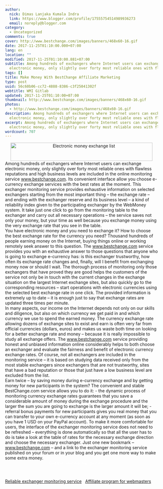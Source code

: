 ```yaml
---
author:
  nick: Dimas Lanjaka Kumala Indra
  link: https://www.blogger.com/profile/17555754514989936273
  email: noreply@blogger.com
category:
  - Uncategorized
comments: true
cover: http://www.bestchange.com/images/banners/468x60-16.gif
date: 2017-11-25T01:10:00.000+07:00
lang: en
location: ""
modified: 2017-11-25T01:10:00.881+07:00
subtitle: Among hundreds of exchangers where Internet users can exchange
  electronic money, only slightly over forty most reliable ones with flawless
tags: []
title: Make Money With BestChange Affiliate Marketing
type: post
uuid: 56c60b06-cc72-4888-8386-c3f25041302f
webtitle: WMI Gitlab
updated: 2017-11-25T01:10:00+07:00
thumbnail: http://www.bestchange.com/images/banners/468x60-16.gif
photos:
  - http://www.bestchange.com/images/banners/468x60-16.gif
description: Among hundreds of exchangers where Internet users can exchange
  electronic money, only slightly over forty most reliable ones with flawless
excerpt: Among hundreds of exchangers where Internet users can exchange
  electronic money, only slightly over forty most reliable ones with flawless
wordcount: 707
---
```


<center><a alt="bestchange" href="//webmanajemen.com/page/safelink.html?url=aHR0cHM6Ly93d3cuYmVzdGNoYW5nZS5jb20vP3A9NDEwNDEw" rel="nofollow noopener" target="_blank" title="bestchange"><img alt="Electronic money exchange list" border="0" src="http://www.bestchange.com/images/banners/468x60-16.gif" height="60" title="E-currency exchanger monitor BestChange.com" width="468"></a></center><div class="w3-container w3-blue">Among hundreds of exchangers where Internet users can exchange electronic money, only slightly over forty most reliable ones with flawless reputations and high business levels are included in the online monitoring service <a alt="bestchange" href="//webmanajemen.com/page/safelink.html?url=aHR0cHM6Ly93d3cuYmVzdGNoYW5nZS5jb20v" onclick="this.href='https://www.bestchange.com/?p=410410'" rel="nofollow noopener" title="bestchange" target="_blank">www.bestchange.com</a>. Its convenient interface allow you choose e-currency exchange services with the best rates at the moment. This exchanger monitoring service provides exhaustive information on selected exchangers starting from the most important thing – the exchange rate – and ending with the exchanger reserve and its business level – a kind of reliability index given to the participating exchanger by the WebMoney system. It take just one click to go from the monitoring table to the exchanger and carry out all necessary operations – the service saves not only your money, but your time as well because you exchange money using the very exchange rate that you see in the table.</div><div class="w3-container w3-red">You have electronic money and you need to exchange it? How to choose the best exchange rate for the currency you need? Thousand hundreds of people earning money on the Internet, buying things online or working remotely seek answer to this question. The <a alt="bestchange" class="w3-text-white" href="//webmanajemen.com/page/safelink.html?url=aHR0cHM6Ly93d3cuYmVzdGNoYW5nZS5jb20v" onclick="this.href='https://www.bestchange.com/?p=410410'" rel="nofollow noopener" title="bestchange" target="_blank">www.bestchange.com</a> service provides you with an exhaustive answer to those questions that anyone who is going to exchange e-currency has: is this exchanger trustworthy, how often its exchange rate changes and, finally, will I benefit from exchanging money now or should I wait. The thorough process of monitoring only those exchangers that have proved they are good helps the customers of the service not only be in touch with the current changes in the exchange situation on the largest Internet exchange sites, but also quickly go to the corresponding resources – start operations with electronic currencies using the selected best exchange rate in one click. The provided information is extremely up to date – it is enough just to say that exchange rates are updated three times per minute.</div><div class="w3-container w3-teal w3-text-white">In many aspects, our income on the Internet depends not only on our skills and diligence, but also on which currency we get paid in and which currency we use to spend the earned money. The currency exchange rate allowing dozens of exchange sites to exist and earn is often very far from official currencies (dollars, euros) and makes us waste both time on looking for a better exchange rate and money – because it is really impossible to study all exchange offers. The <a alt="bestchange" href="//webmanajemen.com/page/safelink.html?url=aHR0cHM6Ly93d3cuYmVzdGNoYW5nZS5jb20v" onclick="this.href='https://www.bestchange.com/?p=410410'" rel="nofollow noopener" title="bestchange" target="_blank">www.bestchange.com</a> service providing honest and unbiased information online considerably helps to both choose an exchanger and evaluate the fairness and benefit of electronic currency exchange rates. Of course, not all exchangers are included in the monitoring service – it is based on studying data received only from the most stable exchangers since exchangers that are not trustworthy, sites that have a bad reputation or those that just have a low business level are excluded from the list. </div><div class="w3-container w3-pink">Earn twice – by saving money during e-currency exchange and by getting money for new participants in the system? The convenient and stable BestChange.com service allows you to do it: - the dynamic process of monitoring currency exchange rates guarantees that you save a considerable amount of money during the exchange procedure and the larger the sum you are going to exchange is the larger amount it will be; - referral bonus payments for new participants gives you real money that you can transfer to your own e-currency account at any moment (as soon as you have 1 USD on your PayPal account). To make it more comfortable for users, the interface of the exchanger monitoring service does not need to be refreshed – everything is done automatically so that all the user has to do is take a look at the table of rates for the necessary exchange direction and choose the necessary exchanger. Just one new bookmark – <a alt="bestchange" href="//webmanajemen.com/page/safelink.html?url=aHR0cHM6Ly93d3cuYmVzdGNoYW5nZS5jb20v" onclick="this.href='https://www.bestchange.com/?p=410410'" rel="nofollow noopener" title="bestchange" target="_blank">www.bestchange.com</a> – and a link to the exchanger monitoring service published on your forum or in your blog and you get one more way to make some extra money.</div><div class="w3-container"><div style="background: url(&quot;https://www.bestchange.com/images/banners/banner-bg.png&quot;) no-repeat; color: white; height: 60px; max-width: 468px; overflow: auto; padding: 0; text-align: center;"><div>Get the best exchange rate   </div><script src="https://www.bestchange.com/js/banner.php?p=410410" type="text/javascript"></script></div><div><a href="//webmanajemen.com/page/safelink.html?url=aHR0cHM6Ly93d3cuYmVzdGNoYW5nZS5jb20vP3A9NDEwNDEw" target="_blank" title="BestChange.com – a high quality exchanger monitoring service" rel="nofollow noopener">Reliable exchanger monitoring service</a> &nbsp; <a href="//webmanajemen.com/page/safelink.html?url=aHR0cHM6Ly93d3cuYmVzdGNoYW5nZS5jb20vcGFydG5lci8/cD00MTA0MTA=" target="_blank" title="Profitable affiliate program for e-money-related site owners" rel="nofollow noopener">Affiliate program for webmasters</a>  </div><script>document.write('<ifra'+'me width="100%" height="auto" src="https://www.youtube.com/embed/Jck4GeBB3-c?rel=0" frameborder="0" allowfullscreen></ifra'+'me>');</script></div>